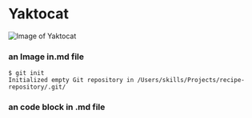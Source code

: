 # Yaktocat

![Image of Yaktocat](https://octodex.github.com/images/yaktocat.png)

### an Image in.md file

```
$ git init
Initialized empty Git repository in /Users/skills/Projects/recipe-repository/.git/
```

### an code block in .md file
